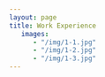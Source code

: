 ```yaml
---
layout: page
title: Work Experience
   images: 
      - "/img/1-1.jpg"
      - "/img/1-2.jpg"
      - "/img/1-3.jpg"
---
```

